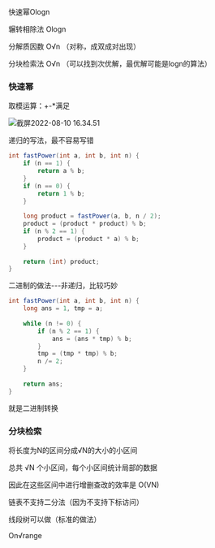 



快速幂Ologn

辗转相除法 Ologn

分解质因数 O√n （对称，成双成对出现）

分块检索法 O√n （可以找到次优解，最优解可能是logn的算法）





### 快速幂



取模运算：+-*满足

![截屏2022-08-10 16.34.51](https://xingqiu-tuchuang-1256524210.cos.ap-shanghai.myqcloud.com/3978/%E6%88%AA%E5%B1%8F2022-08-10%2016.34.51.png)



递归的写法，最不容易写错

```java
int fastPower(int a, int b, int n) {
    if (n == 1) {
        return a % b;
    }
    if (n == 0) {
        return 1 % b;
    }
    
    long product = fastPower(a, b, n / 2);
    product = (product * product) % b;
    if (n % 2 == 1) {
        product = (product * a) % b;
    }
    
    return (int) product;
}
```



二进制的做法---非递归，比较巧妙

```java
int fastPower(int a, int b, int n) {
    long ans = 1, tmp = a;
    
    while (n != 0) {
        if (n % 2 == 1) {
            ans = (ans * tmp) % b;
        }
        tmp = (tmp * tmp) % b;
        n /= 2;
    }
    
    return ans;
}
```

就是二进制转换





### 分块检索

将长度为N的区间分成√N的大小的小区间

总共 √N 个小区间，每个小区间统计局部的数据

因此在这些区间中进行增删查改的效率是 O(VN)





链表不支持二分法（因为不支持下标访问）



线段树可以做（标准的做法）



On√range



